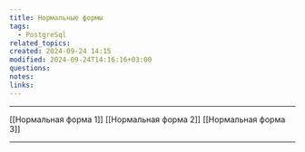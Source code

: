 ```yaml
---
title: Нормальные формы
tags:
  - PostgreSql
related_topics: 
created: 2024-09-24 14:15
modified: 2024-09-24T14:16:16+03:00
questions: 
notes: 
links: 
---
```


---
[[Нормальная форма 1]]
[[Нормальная форма 2]]
[[Нормальная форма 3]]

---
